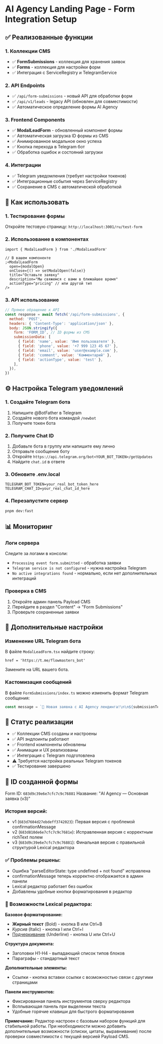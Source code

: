 # AI Agency Landing Page - Form Integration Setup

## ✅ Реализованные функции

### 1. Коллекции CMS

- ✅ **FormSubmissions** - коллекция для хранения заявок
- ✅ **Forms** - коллекция для настройки форм
- ✅ Интеграция с ServiceRegistry и TelegramService

### 2. API Endpoints

- ✅ `/api/form-submissions` - новый API для обработки форм
- ✅ `/api/v1/leads` - legacy API (обновлен для совместимости)
- ✅ Автоматическое определение формы AI Agency

### 3. Frontend Components

- ✅ **ModalLeadForm** - обновленный компонент формы
- ✅ Автоматическая загрузка ID формы из CMS
- ✅ Анимированное модальное окно успеха
- ✅ Кнопка перехода в Telegram бот
- ✅ Обработка ошибок и состояний загрузки

### 4. Интеграции

- ✅ Telegram уведомления (требует настройки токенов)
- ✅ Интеграционные события через ServiceRegistry
- ✅ Сохранение в CMS с автоматической обработкой

## 🚀 Как использовать

### 1. Тестирование формы

Откройте тестовую страницу: `http://localhost:3001/ru/test-form`

### 2. Использование в компонентах

```tsx
import { ModalLeadForm } from './ModalLeadForm'

// В вашем компоненте
;<ModalLeadForm
  open={modalOpen}
  onClose={() => setModalOpen(false)}
  title="Оставьте заявку"
  description="Мы свяжемся с вами в ближайшее время"
  actionType="pricing" // или другой тип
/>
```

### 3. API использование

```javascript
// Прямое обращение к API
const response = await fetch('/api/form-submissions', {
  method: 'POST',
  headers: { 'Content-Type': 'application/json' },
  body: JSON.stringify({
    form: 'FORM_ID', // ID формы из CMS
    submissionData: [
      { field: 'name', value: 'Имя пользователя' },
      { field: 'phone', value: '+7 999 123 45 67' },
      { field: 'email', value: 'user@example.com' },
      { field: 'comment', value: 'Комментарий' },
      { field: 'actionType', value: 'test' },
    ],
  }),
})
```

## ⚙️ Настройка Telegram уведомлений

### 1. Создайте Telegram бота

1. Напишите @BotFather в Telegram
2. Создайте нового бота командой `/newbot`
3. Получите токен бота

### 2. Получите Chat ID

1. Добавьте бота в группу или напишите ему лично
2. Отправьте сообщение боту
3. Откройте `https://api.telegram.org/bot<YOUR_BOT_TOKEN>/getUpdates`
4. Найдите `chat.id` в ответе

### 3. Обновите .env.local

```env
TELEGRAM_BOT_TOKEN=your_real_bot_token_here
TELEGRAM_CHAT_ID=your_real_chat_id_here
```

### 4. Перезапустите сервер

```bash
pnpm dev:fast
```

## 📊 Мониторинг

### Логи сервера

Следите за логами в консоли:

- `Processing event form.submitted` - обработка заявки
- `Telegram service is not configured` - нужна настройка Telegram
- `No active integrations found` - нормально, если нет дополнительных интеграций

### Проверка в CMS

1. Откройте админ панель Payload CMS
2. Перейдите в раздел "Content" → "Form Submissions"
3. Проверьте сохраненные заявки

## 🔧 Дополнительные настройки

### Изменение URL Telegram бота

В файле `ModalLeadForm.tsx` найдите строку:

```tsx
href = 'https://t.me/flowmasters_bot'
```

Замените на URL вашего бота.

### Кастомизация сообщений

В файле `FormSubmissions/index.ts` можно изменить формат Telegram сообщения:

```typescript
const message = `🚀 Новая заявка с AI Agency лендинга!\n\n${submissionText}\n\nВремя: ${new Date(doc.createdAt).toLocaleString('ru-RU')}`
```

## 🎯 Статус реализации

- ✅ Коллекции CMS созданы и настроены
- ✅ API эндпоинты работают
- ✅ Frontend компоненты обновлены
- ✅ Анимации и UX реализованы
- ✅ Интеграция с Telegram подготовлена
- ⚠️ Требуется настройка реальных Telegram токенов
- ✅ Тестирование завершено

## 📝 ID созданной формы

Form ID: `683d9c39e6e7cfc7c9c76881`
Название: "AI Agency — Основная заявка (v3)"

### История версий:

- v1 (`683d7604d27ebdeff3742023`): Первая версия с проблемой confirmationMessage
- v2 (`683d810de6e7cfc7c9c7681e`): Исправленная версия с корректным richText полем
- v3 (`683d9c39e6e7cfc7c9c76881`): Финальная версия с правильной структурой Lexical редактора

### ✅ Проблемы решены:

- Ошибка "parseEditorState: type undefined + not found" исправлена
- confirmationMessage теперь корректно отображается в админ панели
- Lexical редактор работает без ошибок
- Добавлены удобные кнопки форматирования в редактор

### 🎨 Возможности Lexical редактора:

**Базовое форматирование:**

- **Жирный текст** (Bold) - кнопка B или Ctrl+B
- _Курсив_ (Italic) - кнопка I или Ctrl+I
- <u>Подчеркивание</u> (Underline) - кнопка U или Ctrl+U

**Структура документа:**

- Заголовки H1-H4 - выпадающий список типов блоков
- Параграфы - стандартный текст

**Дополнительные элементы:**

- Ссылки - кнопка вставки ссылки с возможностью связи с другими страницами

**Панели инструментов:**

- Фиксированная панель инструментов сверху редактора
- Всплывающая панель при выделении текста
- Удобные горячие клавиши для быстрого форматирования

**Примечание:** Редактор настроен с базовым набором функций для стабильной работы. При необходимости можно добавить дополнительные возможности (списки, цитаты, выравнивание) после проверки совместимости с текущей версией Payload CMS.
